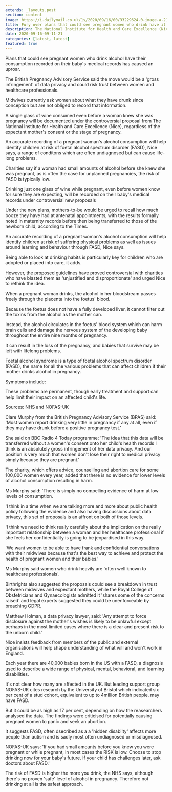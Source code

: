 ```yaml
---
extends: _layouts.post
section: content
image: https://i.dailymail.co.uk/1s/2020/09/16/00/33229624-0-image-a-21_1600212296163.jpg 
title: Fury over plans that could see pregnant women who drink have it recorded on babys medical records 
description: The National Institute for Health and Care Excellence (Nice) wants to see all alcohol consumption noted regardless of the expectant mothers consent or the stage of pregnancy. 
date: 2020-09-16-09-11-21 
categories: [latest, latest] 
featured: true 
--- 
```

Plans that could see pregnant women who drink alcohol have their consumption recorded on their baby's medical records has caused an uproar.

The British Pregnancy Advisory Service said the move would be a 'gross infringement' of data privacy and could risk trust between women and healthcare professionals. 

Midwives currently ask women about what they have drunk since conception but are not obliged to record that information. 

A single glass of wine consumed even before a woman knew she was pregnancy will be documented under the controversial proposal from The National Institute for Health and Care Excellence (Nice), regardless of the expectant mother's consent or the stage of pregnancy. 

An accurate recording of a pregnant woman's alcohol consumption will help identify children at risk of foetal alcohol spectrum disorder (FASD), Nice says, a range of conditons which are often undiagnosed but can cause life-long problems. 

Charities say if a woman had small amounts of alcohol before she knew she was pregnant, as is often the case for unplanned pregnancies, the risk of FASD is typically low.

Drinking just one glass of wine while pregnant, even before women know for sure they are expecting, will be recorded on their baby's medical records under controversial new proposals

Under the new plans, mothers-to-be would be urged to recall how much booze they have had at antenatal appointments, with the results formally noted in maternity records before then being transferred to those of the newborn child, according to the Times.

An accurate recording of a pregnant woman's alcohol consumption will help identify children at risk of suffering physical problems as well as issues around learning and behaviour through FASD, Nice says.

Being able to look at drinking habits is particularly key for children who are adopted or placed into care, it adds. 

However, the proposed guidelines have proved controversial with charities who have blasted them as 'unjustified and disproportionate' and urged Nice to rethink the idea.

When a pregnant woman drinks, the alcohol in her bloodstream passes freely through the placenta into the foetus' blood. 

Because the foetus does not have a fully developed liver, it cannot filter out the toxins from the alcohol as the mother can.

Instead, the alcohol circulates in the foetus' blood system which can harm brain cells and damage the nervous system of the developing baby throughout the entire nine months of pregnancy. 

It can result in the loss of the pregnancy, and babies that survive may be left with lifelong problems. 

Foetal alcohol syndrome is a type of foetal alcohol spectrum disorder (FASD), the name for all the various problems that can affect children if their mother drinks alcohol in pregnancy.  

Symptoms include:



These problems are permanent, though early treatment and support can help limit their impact on an affected child's life.

Sources: NHS and NOFAS-UK

Clare Murphy from the British Pregnancy Advisory Service (BPAS) said: 'Most women report drinking very little in pregnancy if any at all, even if they may have drunk before a positive pregnancy test.' 

She said on BBC Radio 4 Today programme: 'The idea that this data will be transferred without a women's consent onto her child's health records I think is an absolutely gross infringement of her data privacy. And our position is very much that women don't lose their right to medical privacy simply because they are pregnant.'

The charity, which offers advice, counselling and abortion care for some 100,000 women every year, added that there is no evidence for lower levels of alcohol consumption resulting in harm.

Ms Murphy said: 'There is simply no compelling evidence of harm at low levels of consumption. 

'I think in a time when we are talking more and more about public health policy following the evidence and also having discussions about data privacy, this set of proposals is an affront on both of those levels.

'I think we need to think really carefully about the implication on the really important relationship between a woman and her healthcare professional if she feels her confidentiality is going to be jeopardised in this way. 

'We want women to be able to have frank and confidential conversations with their midwives because that's the best way to achieve and protect the health of pregnant women and their babies.'

Ms Murphy said women who drink heavily are 'often well known to healthcare professionals'.  

Birthrights also suggested the proposals could see a breakdown in trust between midwives and expectant mothers, while the Royal College of Obstetricians and Gynaecologists admitted it 'shares some of the concerns raised' and legal experts suggested they could be unenforceable by breaching GDPR. 

Matthew Holman, a data privacy lawyer, said: 'Any attempt to force disclosure against the mother's wishes is likely to be unlawful except perhaps in the most limited cases where there is a clear and present risk to the unborn child.'

Nice insists feedback from members of the public and external organisations will help shape understanding of what will and won't work in England. 

Each year there are 40,000 babies born in the US with a FASD, a diagnosis used to describe a wide range of physical, mental, behavioral, and learning disabilities.

It's not clear how many are affected in the UK. But leading support group NOFAS-UK cites research by the University of Bristol which indicated six per cent of a stud cohort, equivalent to up to 4million British people, may have FASD.    

But it could be as high as 17 per cent, depending on how the reasearchers analysed the data. The findings were criticised for potentially causing pregnant women to panic and seek an abortion. 

It suggests FASD, often dsecribed as a a 'hidden disabilty' affects more people than autism and is sadly most often undiagnosed or misdiagnosed.  

NOFAS-UK says: 'If you had small amounts before you knew you were pregnant or while pregnant, in most cases the RISK is low. Choose to stop drinking now for your baby's future. If your child has challenges later, ask doctors about FASD.'

The risk of FASD is higher the more you drink, the NHS says, although there's no proven 'safe' level of alcohol in pregnancy. Therefore not drinking at all is the safest approach. 

